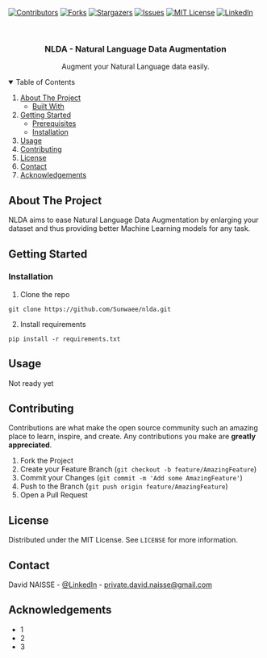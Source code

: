 [![Contributors][contributors-shield]][contributors-url]
[![Forks][forks-shield]][forks-url]
[![Stargazers][stars-shield]][stars-url]
[![Issues][issues-shield]][issues-url]
[![MIT License][license-shield]][license-url]
[![LinkedIn][linkedin-shield]][linkedin-url]

<!-- PROJECT LOGO -->
<br />
<p align="center">
<h3 align="center">NLDA - Natural Language Data Augmentation </h3>
<p align="center">
Augment your Natural Language data easily.
</p>



<!-- TABLE OF CONTENTS -->
<details open="open">
  <summary>Table of Contents</summary>
  <ol>
    <li>
      <a href="#about-the-project">About The Project</a>
      <ul>
        <li><a href="#built-with">Built With</a></li>
      </ul>
    </li>
    <li>
      <a href="#getting-started">Getting Started</a>
      <ul>
        <li><a href="#prerequisites">Prerequisites</a></li>
        <li><a href="#installation">Installation</a></li>
      </ul>
    </li>
    <li><a href="#usage">Usage</a></li>
    <li><a href="#contributing">Contributing</a></li>
    <li><a href="#license">License</a></li>
    <li><a href="#contact">Contact</a></li>
    <li><a href="#acknowledgements">Acknowledgements</a></li>
  </ol>
</details>



<!-- ABOUT THE PROJECT -->

## About The Project

NLDA aims to ease Natural Language Data Augmentation by enlarging your dataset and thus providing better Machine
Learning models for any task.


<!-- GETTING STARTED -->

## Getting Started

### Installation

1. Clone the repo

```shell
git clone https://github.com/Sunwaee/nlda.git
```

2. Install requirements

```shell
pip install -r requirements.txt
```

<!-- USAGE EXAMPLES -->

## Usage

Not ready yet

<!-- CONTRIBUTING -->

## Contributing

Contributions are what make the open source community such an amazing place to learn, inspire, and create. Any
contributions you make are **greatly appreciated**.

1. Fork the Project
2. Create your Feature Branch (`git checkout -b feature/AmazingFeature`)
3. Commit your Changes (`git commit -m 'Add some AmazingFeature'`)
4. Push to the Branch (`git push origin feature/AmazingFeature`)
5. Open a Pull Request

<!-- LICENSE -->

## License

Distributed under the MIT License. See `LICENSE` for more information.



<!-- CONTACT -->

## Contact

David NAISSE - [@LinkedIn](https://www.linkedin.com/in/davidnaisse/) - private.david.naisse@gmail.com



<!-- ACKNOWLEDGEMENTS -->

## Acknowledgements

* 1
* 2
* 3

<!-- MARKDOWN LINKS & IMAGES -->
<!-- https://www.markdownguide.org/basic-syntax/#reference-style-links -->

[contributors-shield]: https://img.shields.io/github/contributors/sunwaee/nlda.svg?style=for-the-badge

[contributors-url]: https://github.com/Sunwaee/nlda/graphs/contributors

[forks-shield]: https://img.shields.io/github/forks/sunwaee/nlda.svg?style=for-the-badge

[forks-url]: https://github.com/Sunwaee/nlda/network/members

[stars-shield]: https://img.shields.io/github/stars/sunwaee/nlda.svg?style=for-the-badge

[stars-url]: https://github.com/Sunwaee/nlda/stargazers

[issues-shield]: https://img.shields.io/github/issues/sunwaee/nlda.svg?style=for-the-badge

[issues-url]: https://github.com/Sunwaee/nlda/issues

[license-shield]: https://img.shields.io/github/license/sunwaee/nlda.svg?style=for-the-badge

[license-url]: https://github.com/Sunwaee/nlda/blob/master/LICENSE.txt

[linkedin-shield]: https://img.shields.io/badge/-LinkedIn-black.svg?style=for-the-badge&logo=linkedin&colorB=555

[linkedin-url]: https://www.linkedin.com/in/davidnaisse/
